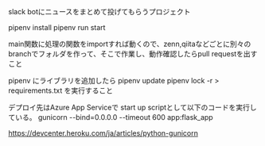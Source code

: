 slack botにニュースをまとめて投げてもらうプロジェクト

pipenv install
pipenv run start

main関数に処理の関数をimportすれば動くので、zenn,qiitaなどごとに別々のbranchでフォルダを作って、そこで作業し、動作確認したらpull requestを出すこと

pipenv にライブラリを追加したら
pipenv update
pipenv lock -r > requirements.txt
を実行すること

デプロイ先はAzure App Serviceで
start up scriptとして以下のコードを実行している。
gunicorn --bind=0.0.0.0 --timeout 600 app:flask_app

https://devcenter.heroku.com/ja/articles/python-gunicorn